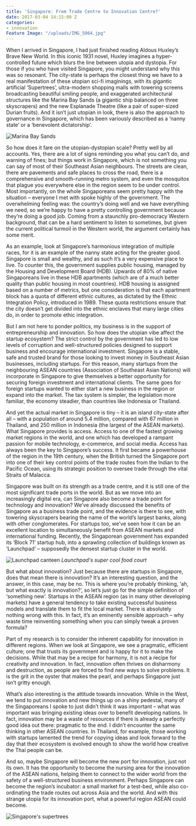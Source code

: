 ```yaml
---
title: 'Singapore: From Trade Centre to Innovation Centre?'
date: 2017-03-04 14:15:00 Z
categories:
- innovation
Feature Image: "/uploads/IMG_5064.jpg"
---
```


When I arrived in Singapore, I had just finished reading Aldous Huxley’s Brave New World. In this iconic 1931 novel, Huxley imagines a hyper-controlled future which blurs the line between utopia and dystopia. For those if you who have visited Singapore, you might understand why this was so resonant. The city-state is perhaps the closest thing we have to a real manifestation of these utopian sci-fi imaginings, with its gigantic artificial ‘Supertrees’, ultra-modern shopping malls with towering screens broadcasting beautiful smiling people, and exaggerated architectural structures like the Marina Bay Sands (a gigantic ship balanced on three skyscrapers) and the new Esplanade Theatre (like a pair of super-sized Durian fruits). And it isn’t just utopian in look, there is also the approach to governance in Singapore, which has been variously described as a ‘nanny state’ or a ‘benevolent dictatorship’. 

![Marina Bay Sands](/uploads/IMG_5106.jpg)

So how does it fare on the utopian-dystopian scale? Pretty well by all accounts. Yes, there are a lot of signs reminding you what you can’t do, and warning of fines; but things work in Singapore, which is not something you can say of most of their Southeast Asian neighbours. The streets are clean, there are pavements and safe places to cross the road, there is a comprehensive and smooth-running metro system, and even the mosquitos that plague you everywhere else in the region seem to be under control. Most importantly, on the whole Singaporeans seem pretty happy with the situation – everyone I met with spoke highly of the government. The overwhelming feeling was: the country’s doing well and we have everything we need, so we’re happy to have a pretty controlling government because they’re doing a good job. Coming from a staunchly pro-democracy Western background, that can be a hard sentiment to listen to sometimes, but given the current political turmoil in the Western world, the argument certainly has some merit. 

As an example, look at Singapore’s harmonious integration of multiple races, for it is an example of the nanny state acting for the greater good. Singapore is small and wealthy, and as such it’s a very expensive place to live. To counter this, the government supplies public housing, managed by the Housing and Development Board (HDB). Upwards of 80% of native Singaporeans live in these HDB apartments (which are of a much better quality than public housing in most countries). HDB housing is assigned based on a number of metrics, but one consideration is that each apartment block has a quota of different ethnic cultures, as dictated by the Ethnic Integration Policy, introduced in 1989. These quota restrictions ensure that the city doesn’t get divided into the ethnic enclaves that many large cities do, in order to promote ethic integration. 

But I am not here to ponder politics, my business is in the support of entrepreneurship and innovation. So how does the utopian vibe affect the startup ecosystem? The strict control by the government has led to low levels of corruption and well-structured policies designed to support business and encourage international investment. Singapore is a stable, safe and trusted brand for those looking to invest money in Southeast Asian businesses, including startups. For this reason, many startups from the neighbouring ASEAN countries (Association of Southeast Asian Nations) will incorporate in Singapore to give themselves a better opportunity for securing foreign investment and international clients. The same goes for foreign startups wanted to either start a new business in the region or expand into the market. The tax system is simpler, the legislation more familiar, the economy steadier, than countries like Indonesia or Thailand. 

And yet the actual market in Singapore is tiny – it is an island city-state after all – with a population of around 5.4 million, compared with 67 million in Thailand, and 250 million in Indonesia (the largest of the ASEAN markets). What Singapore provides is access. Access to one of the fastest growing market regions in the world, and one which has developed a rampant passion for mobile technology, e-commerce, and social media. Access has always been the key to Singapore’s success. It first became a powerhouse of the region in the 19th century, when the British turned the Singapore port into one of their key control points of the trade routes from the Indian to the Pacific Ocean, using its strategic position to oversee trade through the vital Straits of Malacca. 

Singapore was built on its strength as a trade centre, and it is still one of the most significant trade ports in the world. But as we move into an increasingly digital era, can Singapore also become a trade point for technology and innovation? We’ve already discussed the benefits of Singapore as a business trade point, and the evidence is there to see, with towering skyscrapers bearing the name of the world’s largest banks, along with other conglomerates. For startups too, we’ve seen how it can be an excellent location to simultaneously benefit from ASEAN markets and international funding. Recently, the Singaporean government has expanded its ‘Block 71’ startup hub, into a sprawling collection of buildings known as ‘Launchpad’ – supposedly the densest startup cluster in the world. 

![Launchpad canteen](/uploads/IMG_5084.jpg)
*Launchpad's super cool food court*

But what about innovation? Just because there are startups in Singapore, does that mean there is innovation? It’s an interesting question, and the answer, in this case, may be no. This is where you’re probably thinking, ‘ah, but what exactly is innovation?’, so let’s just go for the simple definition of ‘something new’. Startups in the ASEAN region (as in many other developing markets) have a general tendency to take existing successful business models and translate them to fit the local market. There is absolutely nothing wrong with this. In fact, it’s an eminently sensible approach – why waste time reinventing something when you can simply tweak a proven formula? 

Part of my research is to consider the inherent capability for innovation in different regions. When we look at Singapore, we see a pragmatic, efficient culture; one that trusts its government and is happy for it to make the decisions. While that may be a recipe for harmony, it is not a recipe for creativity and innovation. In fact, innovation often thrives on disharmony and destruction, as people are forced to find new ways to solve problems. It is the grit in the oyster that makes the pearl, and perhaps Singapore just isn’t gritty enough. 

What’s also interesting is the attitude towards innovation. While in the West, we tend to put innovation and new things up on a shiny pedestal, many of the Singaporeans I spoke to just didn’t think it was important – what was important was bringing existing ideas over to benefit developing nations. In fact, innovation may be a waste of resources if there is already a perfectly good idea out there: pragmatic to the end. I didn’t encounter the same thinking in other ASEAN countries. In Thailand, for example, those working with startups lamented the trend for copying ideas and look forward to the day that their ecosystem is evolved enough to show the world how creative the Thai people can be. 

And so, maybe Singapore will become the new port for innovation, just not its own. It has the opportunity to become the nursing area for the innovation of the ASEAN nations, helping them to connect to the wider world from the safety of a well-structured business environment. Perhaps Singapore can become the region’s incubator: a small market for a test-bed, while also co-ordinating the trade routes out across Asia and the world. And with this strange utopia for its innovation port, what a powerful region ASEAN could become. 

![Singapore's supertrees](/uploads/IMG_5084.jpg)